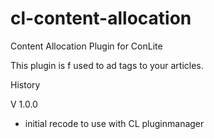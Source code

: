 # cl-content-allocation
Content Allocation Plugin for ConLite

This plugin is f used to ad tags to your articles.

History

V 1.0.0
- initial recode to use with CL pluginmanager
